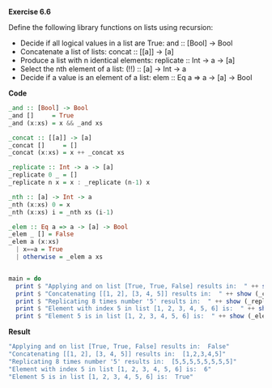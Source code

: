**Exercise 6.6**

Define the following library functions on lists using recursion:
* Decide if all logical values in a list are True: and :: [Bool] -> Bool 
* Concatenate a list of lists: concat :: [[a]] -> [a]
* Produce a list with n identical elements: replicate :: Int -> a -> [a]
* Select the nth element of a list: (!!) :: [a] -> Int -> a 
* Decide if a value is an element of a list: elem :: Eq a => a -> [a] -> Bool

**Code**
```haskell
_and :: [Bool] -> Bool
_and []     = True
_and (x:xs) = x && _and xs

_concat :: [[a]] -> [a]
_concat []     = []
_concat (x:xs) = x ++ _concat xs

_replicate :: Int -> a -> [a]
_replicate 0 _ = []
_replicate n x = x : _replicate (n-1) x

_nth :: [a] -> Int -> a
_nth (x:xs) 0 = x
_nth (x:xs) i = _nth xs (i-1)

_elem :: Eq a => a -> [a] -> Bool
_elem _ [] = False
_elem a (x:xs)
  | x==a = True
  | otherwise = _elem a xs


main = do
  print $ "Applying and on list [True, True, False] results in:  " ++ show (_and [True, True, False])
  print $ "Concatenating [[1, 2], [3, 4, 5]] results in:  " ++ show (_concat [[1, 2], [3, 4, 5]])
  print $ "Replicating 8 times number '5' results in:  " ++ show (_replicate 8 5)
  print $ "Element with index 5 in list [1, 2, 3, 4, 5, 6] is:  " ++ show (_nth [1, 2, 3, 4, 5, 6] 5)
  print $ "Element 5 is in list [1, 2, 3, 4, 5, 6] is:  " ++ show (_elem 5 [1, 2, 3, 4, 5, 6])
```

**Result**
```bash
"Applying and on list [True, True, False] results in:  False"
"Concatenating [[1, 2], [3, 4, 5]] results in:  [1,2,3,4,5]"
"Replicating 8 times number '5' results in:  [5,5,5,5,5,5,5,5]"
"Element with index 5 in list [1, 2, 3, 4, 5, 6] is:  6"
"Element 5 is in list [1, 2, 3, 4, 5, 6] is:  True"
```
